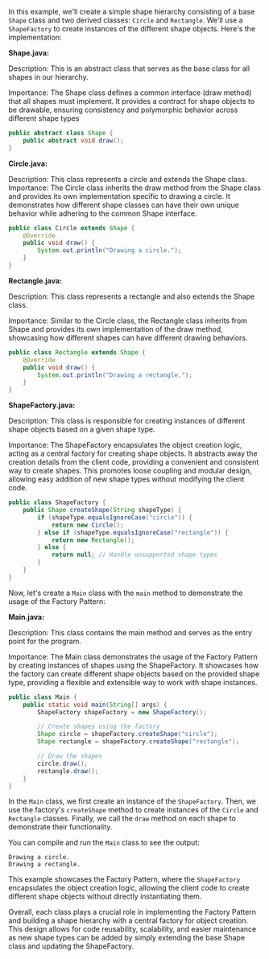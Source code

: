 In this example, we'll create a simple shape hierarchy consisting of a base `Shape` class and two derived classes: `Circle` and `Rectangle`. We'll use a `ShapeFactory` to create instances of the different shape objects. Here's the implementation:

**Shape.java:**

Description: This is an abstract class that serves as the base class for all shapes in our hierarchy.

Importance: The Shape class defines a common interface (draw method) that all shapes must implement. 
It provides a contract for shape objects to be drawable, ensuring consistency and polymorphic behavior across different shape types


```java
public abstract class Shape {
    public abstract void draw();
}
```

**Circle.java:**

Description: This class represents a circle and extends the Shape class.
Importance: The Circle class inherits the draw method from the Shape class and provides its own implementation specific to drawing a circle. It demonstrates how different shape classes can have their own unique behavior while adhering to the common Shape interface.

```java
public class Circle extends Shape {
    @Override
    public void draw() {
        System.out.println("Drawing a circle.");
    }
}
```

**Rectangle.java:**

Description: This class represents a rectangle and also extends the Shape class.

Importance: Similar to the Circle class, the Rectangle class inherits from Shape and provides its own implementation of the draw method, showcasing how different shapes can have different drawing behaviors.

```java
public class Rectangle extends Shape {
    @Override
    public void draw() {
        System.out.println("Drawing a rectangle.");
    }
}
```

**ShapeFactory.java:**

Description: This class is responsible for creating instances of different shape objects based on a given shape type.

Importance: The ShapeFactory encapsulates the object creation logic, acting as a central factory for creating shape objects. It abstracts away the creation details from the client code, providing a convenient and consistent way to create shapes. This promotes loose coupling and modular design, allowing easy addition of new shape types without modifying the client code.

```java
public class ShapeFactory {
    public Shape createShape(String shapeType) {
        if (shapeType.equalsIgnoreCase("circle")) {
            return new Circle();
        } else if (shapeType.equalsIgnoreCase("rectangle")) {
            return new Rectangle();
        } else {
            return null; // Handle unsupported shape types
        }
    }
}
```

Now, let's create a `Main` class with the `main` method to demonstrate the usage of the Factory Pattern:

**Main.java:**

Description: This class contains the main method and serves as the entry point for the program.

Importance: The Main class demonstrates the usage of the Factory Pattern by creating instances of shapes using the ShapeFactory. It showcases how the factory can create different shape objects based on the provided shape type, providing a flexible and extensible way to work with shape instances.
```java
public class Main {
    public static void main(String[] args) {
        ShapeFactory shapeFactory = new ShapeFactory();

        // Create shapes using the factory
        Shape circle = shapeFactory.createShape("circle");
        Shape rectangle = shapeFactory.createShape("rectangle");

        // Draw the shapes
        circle.draw();
        rectangle.draw();
    }
}
```

In the `Main` class, we first create an instance of the `ShapeFactory`. Then, we use the factory's `createShape` method to create instances of the `Circle` and `Rectangle` classes. Finally, we call the `draw` method on each shape to demonstrate their functionality.

You can compile and run the `Main` class to see the output:
```
Drawing a circle.
Drawing a rectangle.
```

This example showcases the Factory Pattern, where the `ShapeFactory` encapsulates the object creation logic, allowing the client code to create different shape objects without directly instantiating them.

Overall, each class plays a crucial role in implementing the Factory Pattern and building a shape hierarchy with a central factory for object creation. This design allows for code reusability, scalability, and easier maintenance as new shape types can be added by simply extending the base Shape class and updating the ShapeFactory.
